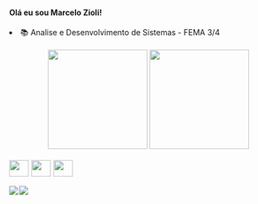
<h4>Olá eu sou Marcelo Zioli!</h4>
<li>📚 Analise e Desenvolvimento de Sistemas - FEMA 3/4</li>

<br>
<div align="center">
        <img height="180em" src="https://github-readme-stats.vercel.app/api?username=Zi0Li&show_icons=true&show_icons=true&theme=nightowl&include_all_commits=true&count_private=true" />
        <img height="180em" src="https://github-readme-stats.vercel.app/api/top-langs/?username=Zi0Li&layout=compact&langs_count=7&theme=nightowl" />
</div>
<br>
<div style="display: flex; gap:5px;" align="center">
    <img height="30" width="35" src="https://cdn-images-1.medium.com/max/1200/1*5-aoK8IBmXve5whBQM90GA.png">
    <img height="30" width="35" src="https://upload.wikimedia.org/wikipedia/commons/thumb/3/37/Kotlin_Icon_2021.svg/2048px-Kotlin_Icon_2021.svg.png">
    <img height="30" width="35" src="https://upload.wikimedia.org/wikipedia/commons/thumb/a/a7/React-icon.svg/2300px-React-icon.svg.png">
</div>
<br>
<div style="display: flex; gap:2px; " align="center">
    <a href="https://www.instagram.com/ziolii/" target="_blank"><img src="https://img.shields.io/badge/-Instagram-%23E4405F?style=for-the-badge&logo=instagram&logoColor=white"></a>
    <a href="https://www.linkedin.com/in/marcelo-zioli-23655a287/" target="_blank"><img src="https://img.shields.io/badge/-LinkedIn-%230077B5?style=for-the-badge&logo=linkedin&logoColor=white"></a>
</div>
 

